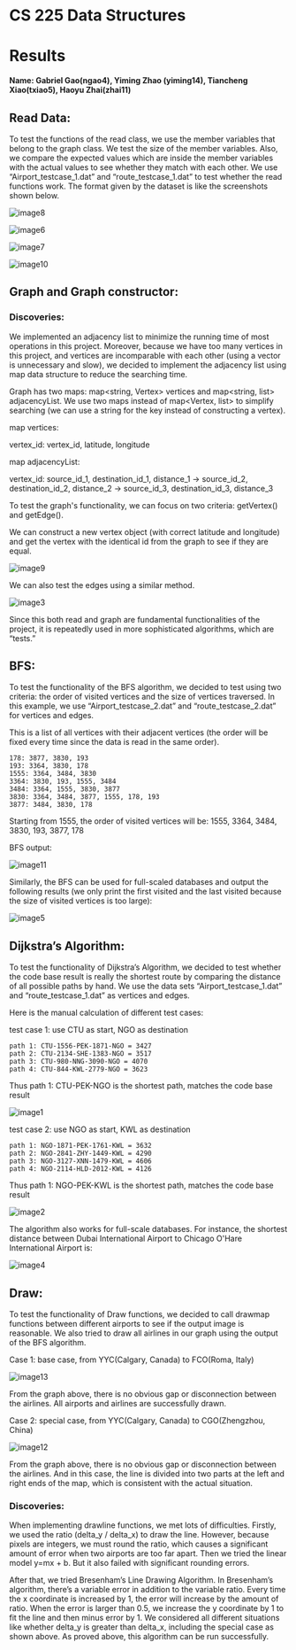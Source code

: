 # **CS 225 Data Structures**

# **Results**

**Name: Gabriel Gao(ngao4), Yiming Zhao (yiming14), Tiancheng Xiao(txiao5), Haoyu Zhai(zhai11)**

## **Read Data:**

To test the functions of the read class, we use the member variables that belong to the graph class. We test the size of the member variables. Also, we compare the expected values which are inside the member variables with the actual values to see whether they match with each other. We use  “Airport_testcase_1.dat” and “route_testcase_1.dat” to test whether the read functions work. The format given by the dataset is like the screenshots shown below.

![image8](./document_images/results_imgs/image8.png)

![image6](./document_images/results_imgs/image6.png)

![image7](./document_images/results_imgs/image7.png)

![image10](./document_images/results_imgs/image10.png)

## **Graph and Graph constructor:**
### **Discoveries:**

We implemented an adjacency list to minimize the running time of most operations in this project. Moreover, because we have too many vertices in this project, and vertices are incomparable with each other (using a vector is unnecessary and slow), we decided to implement the adjacency list using map data structure to reduce the searching time.

Graph has two maps: map<string, Vertex> vertices and map<string, list<Edge>> adjacencyList. We use two maps instead of  map<Vertex, list<Edge>> to simplify searching (we can use a string for the key instead of constructing a vertex).

map vertices:

vertex_id: vertex_id, latitude, longitude

map adjacencyList:

vertex_id: source_id_1, destination_id_1, distance_1  ->  source_id_2, destination_id_2, distance_2  ->  source_id_3, destination_id_3, distance_3

To test the graph's functionality, we can focus on two criteria: getVertex() and getEdge().

We can construct a new vertex object (with correct latitude and longitude) and get the vertex with the identical id from the graph to see if they are equal.

![image9](./document_images/results_imgs/image9.png)

We can also test the edges using a similar method.

![image3](./document_images/results_imgs/image3.png)

Since this both read and graph are fundamental functionalities of the project, it is repeatedly used in more sophisticated algorithms, which are “tests.”

## **BFS:**

To test the functionality of the BFS algorithm, we decided to test using two criteria: the order of visited vertices and the size of vertices traversed. In this example, we use “Airport_testcase_2.dat” and “route_testcase_2.dat” for vertices and edges.

This is a list of all vertices with their adjacent vertices (the order will be fixed every time since the data is read in the same order).

    178: 3877, 3830, 193
    193: 3364, 3830, 178
    1555: 3364, 3484, 3830
    3364: 3830, 193, 1555, 3484
    3484: 3364, 1555, 3830, 3877
    3830: 3364, 3484, 3877, 1555, 178, 193
    3877: 3484, 3830, 178

Starting from 1555, the order of visited vertices will be: 1555, 3364, 3484, 3830, 193, 3877, 178

BFS output:

![image11](./document_images/results_imgs/image11.png)

Similarly, the BFS can be used for full-scaled databases and output the following results (we only print the first visited and the last visited because the size of visited vertices is too large):

![image5](./document_images/results_imgs/image5.png)

## **Dijkstra’s Algorithm:**

To test the functionality of Dijkstra’s Algorithm, we decided to test whether the code base result is really the shortest route by comparing the distance of all possible paths by hand. We use the data sets “Airport_testcase_1.dat” and “route_testcase_1.dat” as vertices and edges.

Here is the manual calculation of different test cases:

test case 1: use CTU as start, NGO as destination

 	path 1: CTU-1556-PEK-1871-NGO = 3427
  	path 2: CTU-2134-SHE-1383-NGO = 3517
  	path 3: CTU-980-NNG-3090-NGO = 4070
  	path 4: CTU-844-KWL-2779-NGO = 3623

Thus path 1: CTU-PEK-NGO is the shortest path, matches the code base result

![image1](./document_images/results_imgs/image1.png)

test case 2: use NGO as start, KWL as destination

	path 1: NGO-1871-PEK-1761-KWL = 3632
    path 2: NGO-2841-ZHY-1449-KWL = 4290
    path 3: NGO-3127-XNN-1479-KWL = 4606
    path 4: NGO-2114-HLD-2012-KWL = 4126

Thus path 1: NGO-PEK-KWL is the shortest path, matches the code base result

![image2](./document_images/results_imgs/image2.png)

The algorithm also works for full-scale databases. For instance, the shortest distance between Dubai International Airport to Chicago O'Hare International Airport is:

![image4](./document_images/results_imgs/image4.png)

## **Draw:**

To test the functionality of Draw functions, we decided to call drawmap functions between different airports to see if the output image is reasonable. We also tried to draw all airlines in our graph using the output of the BFS algorithm.

Case 1: base case, from YYC(Calgary, Canada) to FCO(Roma, Italy)

![image13](./document_images/results_imgs/image13.png)

From the graph above, there is no obvious gap or disconnection between the airlines. All airports and airlines are successfully drawn.

Case 2: special case, from YYC(Calgary, Canada) to CGO(Zhengzhou, China)

![image12](./document_images/results_imgs/image12.png)

From the graph above, there is no obvious gap or disconnection between the airlines. And in this case, the line is divided into two parts at the left and right ends of the map, which is consistent with the actual situation.

### **Discoveries:**

When implementing drawline functions, we met lots of difficulties. Firstly, we used the ratio (delta_y / delta_x) to draw the line. However, because pixels are integers, we must round the ratio, which causes a significant amount of error when two airports are too far apart. Then we tried the linear model y=mx + b. But it also failed with significant rounding errors. 

After that, we tried Bresenham’s Line Drawing Algorithm. In Bresenham’s algorithm, there’s a variable error in addition to the variable ratio. Every time the x coordinate is increased by 1, the error will increase by the amount of ratio. When the error is larger than 0.5, we increase the y coordinate by 1 to fit the line and then minus error by 1. We considered all different situations like whether delta_y is greater than delta_x, including the special case as shown above. As proved above, this algorithm can be run successfully. 




